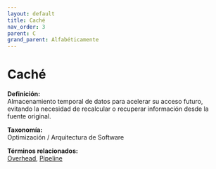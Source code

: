 ```yaml
---
layout: default
title: Caché
nav_order: 3
parent: C
grand_parent: Alfabéticamente
---
```


# Caché

**Definición:**  
Almacenamiento temporal de datos para acelerar su acceso futuro, evitando la necesidad de recalcular o recuperar información desde la fuente original.

**Taxonomía:**  
Optimización / Arquitectura de Software

**Términos relacionados:**  
[Overhead](https://maleniski.github.io/diccionario-angl-tec-mx/docs/alfabeticamente/O/overhead.html), [Pipeline](https://maleniski.github.io/diccionario-angl-tec-mx/docs/alfabeticamente/P/pipeline.html)
